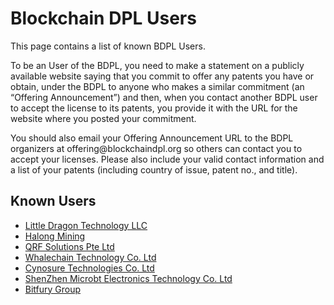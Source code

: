 # Blockchain DPL Users

This page contains a list of known BDPL Users.

To be an User of the BDPL, you need to make a statement on a publicly available website saying that you commit to offer any patents you have or obtain, under the BDPL to anyone who makes a similar commitment (an “Offering Announcement”) and then, when you contact another BDPL user to accept the license to its patents, you provide it with the URL for the website where you posted your commitment.

You should also email your Offering Announcement URL to the BDPL organizers at offering<span style="display:none"></span>@blockchaindpl.org so others can contact you to accept your licenses. Please also include your valid contact information and a list of your patents (including country of issue, patent no., and title). 

## Known Users

  - [Little Dragon Technology LLC](https://www.asicboost.com/single-post/2018/03/01/offering-announcement-blockchain-defensive-patent-license/)
  - [Halong Mining](https://halongmining.com/blog/2018/03/06/bdpl-offering-announcement/)
  - [QRF Solutions Pte Ltd](https://qrfsolutions.com/offering-announcement-for-blockchain-defensive-patent-license/)
  - [Whalechain Technology Co. Ltd](https://whale-tw.com/en/whale-blockchain-based-en/bdpl-offering-announcement/)
  - [Cynosure Technologies Co. Ltd](http://www.cynosure-chain.com/en/news_show.php?id=46)
  - [ShenZhen Microbt Electronics Technology Co. Ltd](http://www.microbt.com/license_bdpl.html)
  - [Bitfury Group](https://bitfury.com/content/downloads/4_30_18_bitfury_bpdl_announcement.pdf)
